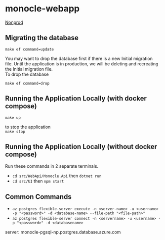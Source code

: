 # monocle-webapp

[Nonprod](https://monocle-webapp.azurewebsites.net)

## Migrating the database

`make ef command=update`

You may want to drop the database first if there is a new Initial migration file. Until the application
is in production, we will be deleting and recreating the Initial migration file.  
To drop the database

`make ef command=drop`

## Running the Application Locally (with docker compose)

`make up`

to stop the application  
`make stop`

## Running the Application Locally (without docker compose)

Run these commands in 2 separate terminals.

- `cd src/WebApi/Monocle.Api` then `dotnet run`
- `cd src/UI` then `npm start`

## Common Commands

- `az postgres flexible-server execute -n <server-name> -u <username> -p "<password>" -d <database-name> --file-path "<file-path>"`
- `az postgres flexible-server connect -n <servername> -u <username> -p "<password>" -d <databasename>`

server: monocle-pgsql-np.postgres.database.azure.com
